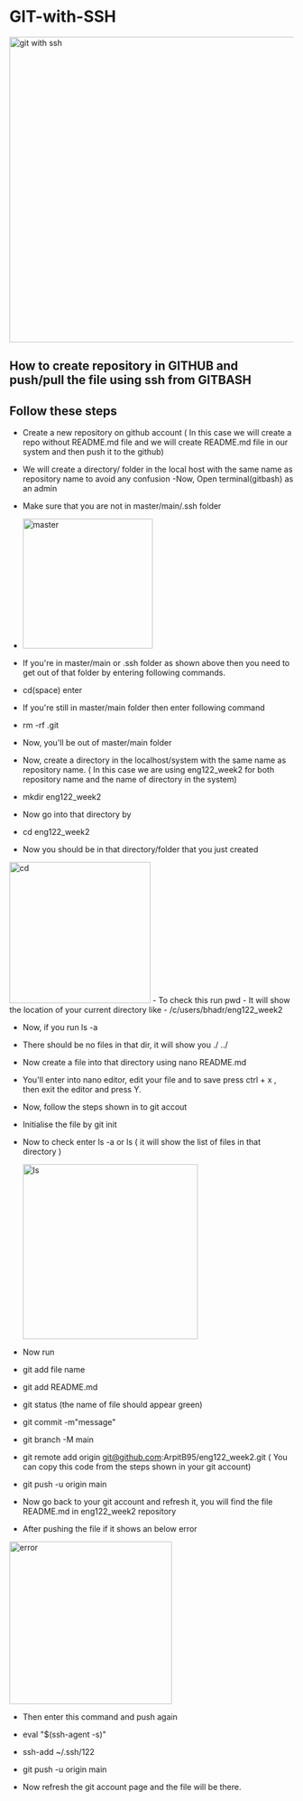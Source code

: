 # GIT-with-SSH

<img width="541" alt="git with ssh" src="https://user-images.githubusercontent.com/110182832/182138969-e7f19ad4-5793-474c-9e03-ccd3da1f095b.png">



## How to create repository in GITHUB and push/pull the file using ssh from GITBASH
## Follow these steps

- Create a new repository on github account ( In this case we will create a repo without README.md file and we will create README.md file in our system and then push it to the github)

- We will create a directory/ folder in the local host with the same name as repository name to avoid any confusion
-Now, Open terminal(gitbash) as an admin
- Make sure that you are not in master/main/.ssh folder
- <img width="230" alt="master" src="https://user-images.githubusercontent.com/110182832/182131299-d81eb1a4-79a2-4f6e-ba14-1bf62dae4628.png">

- If you're in master/main or .ssh folder as shown above then you need to get out of that folder by entering following commands.
- cd(space) enter
- If you're still in master/main folder then enter following command

- rm -rf .git 
- Now, you'll be out of master/main folder

- Now, create a directory in the localhost/system with the same name as repository name. ( In this case we are using eng122_week2 for both repository name and the name of directory in the system)
- mkdir eng122_week2
- Now go into that directory by
- cd eng122_week2

- Now you should be in that directory/folder that you just created 

<img width="250" alt="cd" src="https://user-images.githubusercontent.com/110182832/182132303-686c3410-3584-43a9-a98f-18bac7a11fe0.png">
- To check this run 
pwd 
- It will show the location of your current directory like
- /c/users/bhadr/eng122_week2

- Now, if you run
 ls -a
 - There should be no files in that dir, it will show you ./ ../
 
 - Now create a file into that directory using 
   nano README.md
 - You'll enter into nano editor, edit your file and to save press ctrl + x , then exit the editor and press Y.
 
 - Now, follow the steps shown in to git accout 
 
 - Initialise the file by
   git init 
 - Now to check enter 
   ls -a or ls ( it will show the list of files in that directory )
   
   <img width="310" alt="ls" src="https://user-images.githubusercontent.com/110182832/182133507-ce46bce9-12ca-44ae-81c2-b9bf0e841371.png">

- Now run 
- git add file name 
- git add README.md
- git status (the name of file should appear green)
- git commit -m"message"
- git branch -M main   
- git remote add origin git@github.com:ArpitB95/eng122_week2.git ( You can copy this code from the steps shown in your git account)
- git push -u origin main

- Now go back to your git account and refresh it, you will find the file README.md in eng122_week2 repository

- After pushing the file if it shows an below error 

 <img width="288" alt="error" src="https://user-images.githubusercontent.com/110182832/182134577-071496df-1e8b-4c0e-88a0-d85af5671f2d.png">

- Then enter this command and push again
- eval "$(ssh-agent -s)"
- ssh-add ~/.ssh/122
- git push -u origin main

- Now refresh the git account page and the file will be there.


